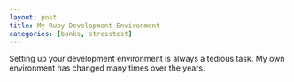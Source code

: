 ```yaml
---
layout: post
title: My Ruby Development Environment
categories: [banks, stresstest]
---
```


Setting up your development environment is always a tedious task. My own
environment has changed many times over the years.